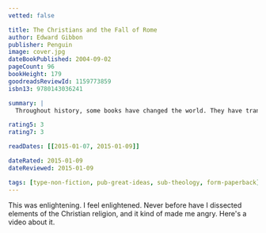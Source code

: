 ```yaml
---
vetted: false

title: The Christians and the Fall of Rome
author: Edward Gibbon
publisher: Penguin
image: cover.jpg
dateBookPublished: 2004-09-02
pageCount: 96
bookHeight: 179
goodreadsReviewId: 1159773859
isbn13: 9780143036241

summary: |
  Throughout history, some books have changed the world. They have transformed the way we see ourselves and each other. They have inspired debate, dissent, war and revolution. They have enlightened, outraged, provoked and comforted. They have enriched lives and destroyed them. Now Penguin brings you the works of the great thinkers, pioneers, radicals and visionaries whose ideas shook civilization, and helped make us who we are.

rating5: 3
rating7: 3

readDates: [[2015-01-07, 2015-01-09]]

dateRated: 2015-01-09
dateReviewed: 2015-01-09

tags: [type-non-fiction, pub-great-ideas, sub-theology, form-paperback]
---
```


This was enlightening. I feel enlightened. Never before have I dissected elements of the Christian religion, and it kind of made me angry. Here's a video about it.
